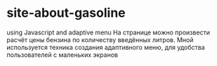 # site-about-gasoline
using Javascript and adaptive menu
На странице можно произвести расчёт цены бензина по количеству введённых литров.
Мной используется техника создания адаптивного меню, для удобства пользователей с маленьких экранов
